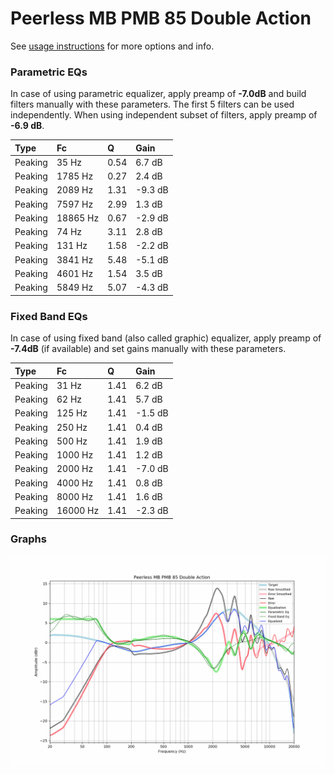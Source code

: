 # Peerless MB PMB 85 Double Action
See [usage instructions](https://github.com/jaakkopasanen/AutoEq#usage) for more options and info.

### Parametric EQs
In case of using parametric equalizer, apply preamp of **-7.0dB** and build filters manually
with these parameters. The first 5 filters can be used independently.
When using independent subset of filters, apply preamp of **-6.9 dB**.

| Type    | Fc       |    Q | Gain    |
|:--------|:---------|:-----|:--------|
| Peaking | 35 Hz    | 0.54 | 6.7 dB  |
| Peaking | 1785 Hz  | 0.27 | 2.4 dB  |
| Peaking | 2089 Hz  | 1.31 | -9.3 dB |
| Peaking | 7597 Hz  | 2.99 | 1.3 dB  |
| Peaking | 18865 Hz | 0.67 | -2.9 dB |
| Peaking | 74 Hz    | 3.11 | 2.8 dB  |
| Peaking | 131 Hz   | 1.58 | -2.2 dB |
| Peaking | 3841 Hz  | 5.48 | -5.1 dB |
| Peaking | 4601 Hz  | 1.54 | 3.5 dB  |
| Peaking | 5849 Hz  | 5.07 | -4.3 dB |

### Fixed Band EQs
In case of using fixed band (also called graphic) equalizer, apply preamp of **-7.4dB**
(if available) and set gains manually with these parameters.

| Type    | Fc       |    Q | Gain    |
|:--------|:---------|:-----|:--------|
| Peaking | 31 Hz    | 1.41 | 6.2 dB  |
| Peaking | 62 Hz    | 1.41 | 5.7 dB  |
| Peaking | 125 Hz   | 1.41 | -1.5 dB |
| Peaking | 250 Hz   | 1.41 | 0.4 dB  |
| Peaking | 500 Hz   | 1.41 | 1.9 dB  |
| Peaking | 1000 Hz  | 1.41 | 1.2 dB  |
| Peaking | 2000 Hz  | 1.41 | -7.0 dB |
| Peaking | 4000 Hz  | 1.41 | 0.8 dB  |
| Peaking | 8000 Hz  | 1.41 | 1.6 dB  |
| Peaking | 16000 Hz | 1.41 | -2.3 dB |

### Graphs
![](./Peerless%20MB%20PMB%2085%20Double%20Action.png)